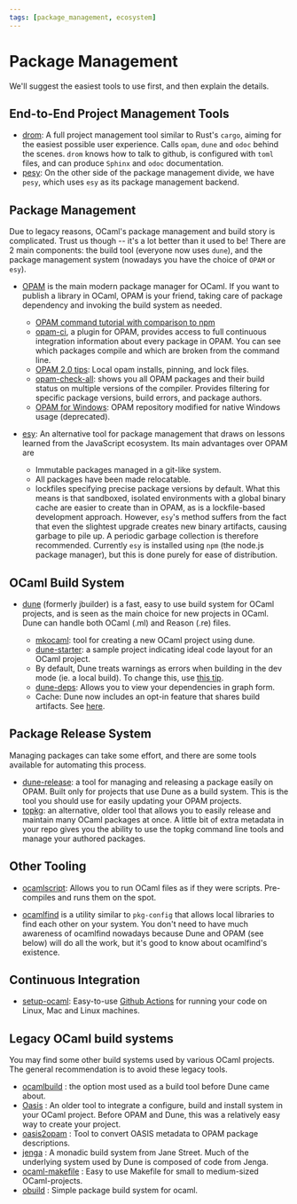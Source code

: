 ```yaml
---
tags: [package_management, ecosystem]
---
```


# Package Management

We'll suggest the easiest tools to use first, and then explain the details.

## End-to-End Project Management Tools

* [drom](https://github.com/ocamlpro/drom):
A full project management tool similar to Rust's `cargo`,
aiming for the easiest possible user experience.
Calls `opam`, `dune` and `odoc` behind the scenes.
`drom` knows how to talk to github, is configured with `toml` files, and can produce `Sphinx` and `odoc` documentation.
* [pesy](https://github.com/esy/pesy):
On the other side of the package management divide,
we have `pesy`, which uses `esy` as its package management backend.

## Package Management

Due to legacy reasons, OCaml's package management and build story is complicated.
Trust us though -- it's a lot better than it used to be!
There are 2 main components: the build tool (everyone now uses `dune`),
and the package management system (nowadays you have the choice of `OPAM` or `esy`).

* [OPAM](http://opam.ocaml.org/) is the main modern package manager for OCaml.
If you want to publish a library
in OCaml, OPAM is your friend, taking care of package dependency and invoking the build system as needed.
    * [OPAM command tutorial with comparison to npm](opam_npm.md)
    * [opam-ci](https://github.com/ocaml/infrastructure/wiki/Using-the-opam-ci-tool), a plugin for OPAM,
    provides access to full continuous integration information about every package in OPAM.
    You can see which packages compile and which are broken from the command line.
    * [OPAM 2.0 tips](https://opam.ocaml.org/blog/opam-20-tips/):
    Local opam installs, pinning, and lock files.
    * [opam-check-all](http://check.ocamllabs.io/): shows you all OPAM packages and their build status
    on multiple versions of the compiler.
    Provides filtering for specific package versions, build errors, and package authors.
    * [OPAM for Windows](https://fdopen.github.io/opam-repository-mingw):
    OPAM repository modified for native Windows usage (deprecated).

* [esy](https://esy.sh/):
An alternative tool for package management that draws on lessons learned from the JavaScript ecosystem.
Its main advantages over OPAM are
    * Immutable packages managed in a git-like system.
    * All packages have been made relocatable.
    * lockfiles specifying precise package versions by default.
What this means is that sandboxed, isolated environments with a global binary cache are easier to create than in OPAM,
as is a lockfile-based development approach.
However, `esy`'s method suffers from the fact that even the slightest upgrade creates new binary artifacts,
causing garbage to pile up.
A periodic garbage collection is therefore recommended.
Currently `esy` is installed using `npm` (the node.js package manager),
but this is done purely for ease of distribution.

## OCaml Build System

* [dune](https://github.com/ocaml/dune)  (formerly jbuilder) is a fast, easy to use build system for OCaml
projects, and is seen as the main choice for new projects in OCaml. Dune can handle both OCaml (.ml) and
Reason (.re) files.

  * [mkocaml](https://github.com/chrisnevers/mkocaml):
  tool for creating a new OCaml project using dune.
  * [dune-starter](https://github.com/mjambon/dune-starter):
  a sample project indicating ideal code layout for an OCaml project.
  * By default, Dune treats warnings as errors when building in the dev mode (ie. a local build).
  To change this, use [this tip](https://dune.readthedocs.io/en/latest/faq.html#how-to-make-warnings-non-fatal).
  * [dune-deps](https://github.com/mjambon/dune-deps):
  Allows you to view your dependencies in graph form.
  * Cache: Dune now includes an opt-in feature that shares build artifacts. See [here](https://dune.readthedocs.io/en/stable/caching.html).

## Package Release System

Managing packages can take some effort, and there are some tools available for automating this process.

* [dune-release](https://github.com/samoht/dune-release): a tool for managing and releasing a package easily
on OPAM.
Built only for projects that use Dune as a build system.
This is the tool you should use for easily updating your OPAM projects.
* [topkg](https://github.com/dbuenzli/topkg):
an alternative, older tool that allows you to easily release and maintain
many OCaml packages at once.
A little bit of extra metadata in your repo gives you the ability to use the
topkg command line tools and manage your authored packages.

## Other Tooling

* [ocamlscript](https://github.com/mjambon/ocamlscript):
Allows you to run OCaml files as if they were scripts.
Pre-compiles and runs them on the spot.

* [ocamlfind](http://projects.camlcity.org/projects/findlib.html)  is a utility similar to `pkg-config`
that allows local libraries to find each other on your system. You don't need to have much awareness of 
ocamlfind nowadays because Dune and OPAM (see below) will do all the work, but it's good to know about
ocamlfind's existence.

## Continuous Integration

* [setup-ocaml](https://github.com/ocaml/setup-ocaml):
Easy-to-use [Github Actions](https://github.com/features/actions) for running your code on Linux, Mac and Linux machines.

## Legacy OCaml build systems

You may find some other build systems used by various OCaml projects.
The general recommendation is to avoid these legacy tools.

* [ocamlbuild](http://ocaml.org/learn/tutorials/ocamlbuild/) : the option most used as a build tool before Dune
came about.
* [Oasis](http://oasis.forge.ocamlcore.org/) : An older tool to integrate a configure, build and install system
in your OCaml project.  Before OPAM and Dune, this was a relatively easy way to create your project.
* [oasis2opam](https://github.com/ocaml/oasis2opam) : Tool to convert OASIS metadata to OPAM package descriptions.
* [jenga](https://github.com/janestreet/jenga) : A monadic build system from Jane Street. Much of the underlying
system used by Dune is composed of code from Jenga.
* [ocaml-makefile](https://github.com/mmottl/ocaml-makefile) : Easy to use Makefile for small to medium-sized
OCaml-projects.
* [obuild](https://github.com/ocaml-obuild/obuild) : Simple package build system for ocaml.

